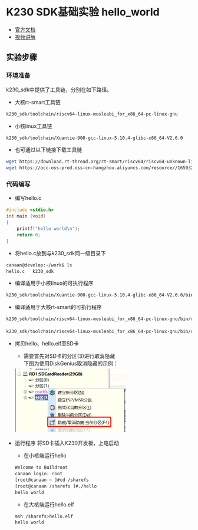 # K230 SDK基础实验 hello_world

- [官方文档](https://github.com/kendryte/k230_docs/blob/main/zh/02_applications/tutorials/K230_%E5%AE%9E%E6%88%98%E5%9F%BA%E7%A1%80%E7%AF%87_hello_world.md)
- [视频讲解](https://riscv-edu.cn/course/230/replay/6366)

## 实验步骤

### 环境准备

k230_sdk中提供了工具链，分别在如下路径。

- 大核rt-smart工具链
```bash
k230_sdk/toolchain/riscv64-linux-musleabi_for_x86_64-pc-linux-gnu
```

- 小核linux工具链
```bash
k230_sdk/toolchain/Xuantie-900-gcc-linux-5.10.4-glibc-x86_64-V2.6.0
```

- 也可通过以下链接下载工具链
```bash
wget https://download.rt-thread.org/rt-smart/riscv64/riscv64-unknown-linux-musl-rv64imafdcv-lp64d-20230222.tar.bz2
wget https://occ-oss-prod.oss-cn-hangzhou.aliyuncs.com/resource//1659325511536/Xuantie-900-gcc-linux-5.10.4-glibc-x86_64-V2.6.0-20220715.tar.gz
```

### 代码编写

- 编写hello.c
```C
#include <stdio.h>
int main (void)
{
    printf("hello world\n");
    return 0;
}
```
- 将hello.c放到与k230_sdk同一级目录下
```bash
canaan@develop:~/work$ ls
hello.c   k230_sdk
```

- 编译适用于小核linux的可执行程序
```bash
k230_sdk/toolchain/Xuantie-900-gcc-linux-5.10.4-glibc-x86_64-V2.6.0/bin/riscv64-unknown-linux-gnu-gcc hello.c -o hello
```

- 编译适用于大核rt-smart的可执行程序
```bash
k230_sdk/toolchain/riscv64-linux-musleabi_for_x86_64-pc-linux-gnu/bin/riscv64-unknown-linux-musl-gcc -o hello.o -c -mcmodel=medany -march=rv64imafdcv -mabi=lp64d hello.c

k230_sdk/toolchain/riscv64-linux-musleabi_for_x86_64-pc-linux-gnu/bin/riscv64-unknown-linux-musl-gcc -o hello.elf -mcmodel=medany -march=rv64imafdcv -mabi=lp64d -T k230_sdk/src/big/mpp/userapps/sample/linker_scripts/riscv64/link.lds  -Lk230_sdk/src/big/rt-smart/userapps/sdk/rt-thread/lib -Wl,--whole-archive -lrtthread -Wl,--no-whole-archive -n --static hello.o -Lk230_sdk/src/big/rt-smart/userapps/sdk/lib/risc-v/rv64 -Lk230_sdk/src/big/rt-smart/userapps/sdk/rt-thread/lib/risc-v/rv64 -Wl,--start-group -lrtthread -Wl,--end-group
```

- 拷贝hello、hello.elf至SD卡
    - 需要首先对SD卡的分区(3)进行取消隐藏\
    下图为使用DiskGenius取消隐藏的示例：

    <img src="./pic/show_hidden.png" width="300">

- 运行程序
    将SD卡插入K230开发板，上电启动
    - 在小核端运行hello
    ```bash
    Welcome to Buildroot
    canaan login: root
    [root@canaan ~ ]#cd /sharefs
    [root@canaan /sharefs ]#./hello
    hello world
    ```
    - 在大核端运行hello.elf
    ```bash
    msh /sharefs>hello.elf
    hello world
    ```
